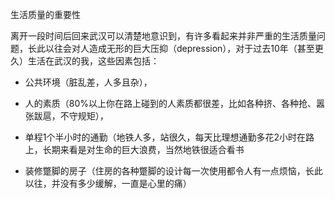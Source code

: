 生活质量的重要性

离开一段时间后回来武汉可以清楚地意识到，有许多看起来并非严重的生活质量问题，长此以往会对人造成无形的巨大压抑（depression），对于过去10年（甚至更久）生活在武汉的我，这些因素包括：

- 公共环境（脏乱差，人多且杂），

- 人的素质（80%以上你在路上碰到的人素质都很差，比如各种挤、各种抢、嚣张跋扈，不守规矩），

- 单程1个半小时的通勤（地铁人多，站很久，每天比理想通勤多花2小时在路上，长期来看是对生命的巨大浪费，当然地铁很适合看书

- 装修蹩脚的房子（住房的各种蹩脚的设计每一次使用都令人有一点烦恼，长此以往，并没有多少缓解，一直是心里的痛）
